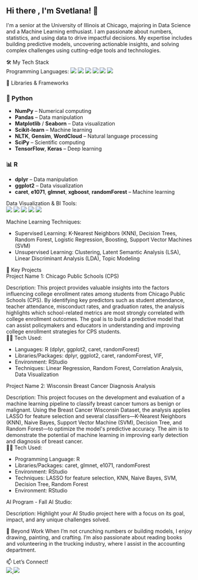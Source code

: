## Hi there , I'm Svetlana! 👋
I'm a senior at the University of Illinois at Chicago, majoring in Data Science and a Machine Learning enthusiast. I am passionate about numbers, statistics, and using data to drive impactful decisions. My expertise includes building predictive models, uncovering actionable insights, and solving complex challenges using cutting-edge tools and technologies.     

🛠️ My Tech Stack     
Programming Languages: 
<img src="https://img.shields.io/badge/Python-3776AB?style=for-the-badge&logo=python&logoColor=white">
<img src="https://img.shields.io/badge/R-276DC3?style=for-the-badge&logo=r&logoColor=white">
<img src="https://img.shields.io/badge/SAS-1E90FF?style=for-the-badge&logoColor=white">
<img src="https://img.shields.io/badge/SQL-336791?style=for-the-badge&logo=postgresql&logoColor=white">
<img src="https://img.shields.io/badge/C++-00599C?style=for-the-badge&logo=c%2B%2B&logoColor=white">
<img src="https://img.shields.io/badge/C-A8B9CC?style=for-the-badge&logo=c&logoColor=white">



🧰 Libraries & Frameworks

### 🐍 Python
- **NumPy** – Numerical computing
- **Pandas** – Data manipulation
- **Matplotlib** / **Seaborn** – Data visualization
- **Scikit-learn** – Machine learning
- **NLTK**, **Gensim**, **WordCloud** – Natural language processing
- **SciPy** – Scientific computing
- **TensorFlow**, **Keras** – Deep learning

### 📊 R
- **dplyr** – Data manipulation
- **ggplot2** – Data visualization
- **caret**, **e1071**, **glmnet**, **xgboost**, **randomForest** – Machine learning    

Data Visualization & BI Tools:   
<img src="https://img.shields.io/badge/Tableau-E97627?style=for-the-badge&logo=tableau&logoColor=white">
<img src="https://img.shields.io/badge/Power%20BI-F2C811?style=for-the-badge&logo=powerbi&logoColor=black">
<img src="https://img.shields.io/badge/Power%20Query-217346?style=for-the-badge&logo=microsoft-excel&logoColor=white">
<img src="https://img.shields.io/badge/Looker-4285F4?style=for-the-badge&logo=looker&logoColor=white">
<img src="https://img.shields.io/badge/Power%20Apps-742774?style=for-the-badge&logo=powerapps&logoColor=white"> 
     
Machine Learning Techniques:      
- Supervised Learning: K-Nearest Neighbors (KNN), Decision Trees, Random Forest, Logistic Regression, Boosting, Support Vector Machines (SVM)        
- Unsupervised Learning: Clustering, Latent Semantic Analysis (LSA), Linear Discriminant Analysis (LDA), Topic Modeling 


🌟 Key Projects   
Project Name 1: Chicago Public Schools (CPS)    

Description: This project provides valuable insights into the factors influencing college enrollment rates among students from Chicago Public Schools (CPS). By identifying key predictors such as student attendance, teacher attendance, misconduct rates, and graduation rates, the analysis highlights which school-related metrics are most strongly correlated with college enrollment outcomes. The goal is to build a predictive model that can assist policymakers and educators in understanding and improving college enrollment strategies for CPS students.     
🧑‍💻 Tech Used:     
- Languages: R (dplyr, ggplot2, caret, randomForest)
- Libraries/Packages: dplyr, ggplot2, caret, randomForest, VIF, 
- Environment: RStudio
- Techniques: Linear Regression, Random Forest, Correlation Analysis, Data Visualization

Project Name 2: Wisconsin Breast Cancer Diagnosis Analysis     

Description: This project focuses on the development and evaluation of a machine learning pipeline to classify breast cancer tumors as benign or malignant. Using the Breast Cancer Wisconsin Dataset, the analysis applies LASSO for feature selection and several classifiers—K-Nearest Neighbors (KNN), Naive Bayes, Support Vector Machine (SVM), Decision Tree, and Random Forest—to optimize the model's predictive accuracy. The aim is to demonstrate the potential of machine learning in improving early detection and diagnosis of breast cancer.      
🧑‍💻 Tech Used:     
- Programming Language: R
- Libraries/Packages: caret, glmnet, e1071, randomForest
- Environment: RStudio
- Techniques: LASSO for feature selection, KNN, Naive Bayes, SVM, Decision Tree, Random Forest
- Environment: RStudio

AI Program - Fall AI Studio:

Description: Highlight your AI Studio project here with a focus on its goal, impact, and any unique challenges solved.

🎉 Beyond Work
When I’m not crunching numbers or building models, I enjoy drawing, painting, and crafting. I’m also passionate about reading books and volunteering in the trucking industry, where I assist in the accounting department.

📫 Let’s Connect!     
<a href= "svetlanavoda@gmail.com"><img src = "https://img.shields.io/badge/Gmail-EA4335.svg?style=for-the-badge&logo=Gmail&logoColor=white"> </a>
<a href= "linkedin.com/in/svetlanavoda"><img src = "https://img.shields.io/badge/LinkedIn-0077B5?style=for-the-badge&logo=linkedin&logoColor=white"> </a>



